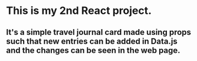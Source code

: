 # This is my 2nd React project.
## It's a simple travel journal card made using props such that new entries can be added in Data.js and the changes can be seen in the web page.       


